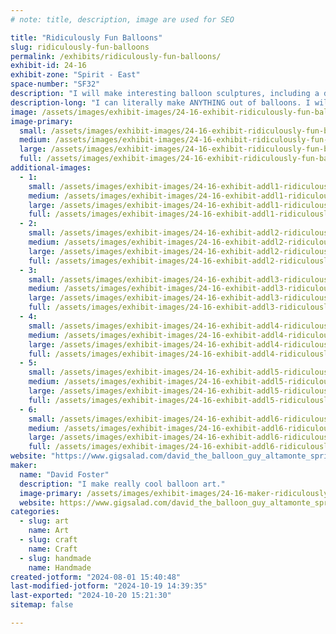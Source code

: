```yaml
---
# note: title, description, image are used for SEO

title: "Ridiculously Fun Balloons"
slug: ridiculously-fun-balloons
permalink: /exhibits/ridiculously-fun-balloons/
exhibit-id: 24-16
exhibit-zone: "Spirit - East"
space-number: "SF32"
description: "I will make interesting balloon sculptures, including a display piece and requested items."
description-long: "I can literally make ANYTHING out of balloons. I will be taking requests on the spot, and I will have a larger display piece to show off my skills. "
image: /assets/images/exhibit-images/24-16-exhibit-ridiculously-fun-balloons-43-balloons-1090-large.jpg
image-primary: 
  small: /assets/images/exhibit-images/24-16-exhibit-ridiculously-fun-balloons-43-balloons-1090-small.jpg
  medium: /assets/images/exhibit-images/24-16-exhibit-ridiculously-fun-balloons-43-balloons-1090-medium.jpg
  large: /assets/images/exhibit-images/24-16-exhibit-ridiculously-fun-balloons-43-balloons-1090-large.jpg
  full: /assets/images/exhibit-images/24-16-exhibit-ridiculously-fun-balloons-43-balloons-1090-full.jpg
additional-images: 
  - 1:
    small: /assets/images/exhibit-images/24-16-exhibit-addl1-ridiculously-fun-balloons-c-thulu-small.jpg
    medium: /assets/images/exhibit-images/24-16-exhibit-addl1-ridiculously-fun-balloons-c-thulu-medium.jpg
    large: /assets/images/exhibit-images/24-16-exhibit-addl1-ridiculously-fun-balloons-c-thulu-large.jpg
    full: /assets/images/exhibit-images/24-16-exhibit-addl1-ridiculously-fun-balloons-c-thulu-full.jpg
  - 2:
    small: /assets/images/exhibit-images/24-16-exhibit-addl2-ridiculously-fun-balloons-ewok-small.jpg
    medium: /assets/images/exhibit-images/24-16-exhibit-addl2-ridiculously-fun-balloons-ewok-medium.jpg
    large: /assets/images/exhibit-images/24-16-exhibit-addl2-ridiculously-fun-balloons-ewok-large.jpg
    full: /assets/images/exhibit-images/24-16-exhibit-addl2-ridiculously-fun-balloons-ewok-full.jpg
  - 3:
    small: /assets/images/exhibit-images/24-16-exhibit-addl3-ridiculously-fun-balloons-goku-small.jpg
    medium: /assets/images/exhibit-images/24-16-exhibit-addl3-ridiculously-fun-balloons-goku-medium.jpg
    large: /assets/images/exhibit-images/24-16-exhibit-addl3-ridiculously-fun-balloons-goku-large.jpg
    full: /assets/images/exhibit-images/24-16-exhibit-addl3-ridiculously-fun-balloons-goku-full.jpg
  - 4:
    small: /assets/images/exhibit-images/24-16-exhibit-addl4-ridiculously-fun-balloons-jack-skellington-small.jpg
    medium: /assets/images/exhibit-images/24-16-exhibit-addl4-ridiculously-fun-balloons-jack-skellington-medium.jpg
    large: /assets/images/exhibit-images/24-16-exhibit-addl4-ridiculously-fun-balloons-jack-skellington-large.jpg
    full: /assets/images/exhibit-images/24-16-exhibit-addl4-ridiculously-fun-balloons-jack-skellington-full.jpg
  - 5:
    small: /assets/images/exhibit-images/24-16-exhibit-addl5-ridiculously-fun-balloons-number-of-the-beast-small.png
    medium: /assets/images/exhibit-images/24-16-exhibit-addl5-ridiculously-fun-balloons-number-of-the-beast-medium.png
    large: /assets/images/exhibit-images/24-16-exhibit-addl5-ridiculously-fun-balloons-number-of-the-beast-large.png
    full: /assets/images/exhibit-images/24-16-exhibit-addl5-ridiculously-fun-balloons-number-of-the-beast-full.png
  - 6:
    small: /assets/images/exhibit-images/24-16-exhibit-addl6-ridiculously-fun-balloons-sailor-moon-small.jpg
    medium: /assets/images/exhibit-images/24-16-exhibit-addl6-ridiculously-fun-balloons-sailor-moon-medium.jpg
    large: /assets/images/exhibit-images/24-16-exhibit-addl6-ridiculously-fun-balloons-sailor-moon-large.jpg
    full: /assets/images/exhibit-images/24-16-exhibit-addl6-ridiculously-fun-balloons-sailor-moon-full.jpg
website: "https://www.gigsalad.com/david_the_balloon_guy_altamonte_springs"
maker: 
  name: "David Foster"
  description: "I make really cool balloon art."
  image-primary: /assets/images/exhibit-images/24-16-maker-ridiculously-fun-balloons-balloons-medium.jpg
  website: https://www.gigsalad.com/david_the_balloon_guy_altamonte_springs
categories: 
  - slug: art
    name: Art
  - slug: craft
    name: Craft
  - slug: handmade
    name: Handmade
created-jotform: "2024-08-01 15:40:48"
last-modified-jotform: "2024-10-19 14:39:35"
last-exported: "2024-10-20 15:21:30"
sitemap: false

---
```

